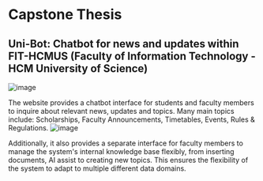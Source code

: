 # Capstone Thesis
## Uni-Bot: Chatbot for news and updates within FIT-HCMUS (Faculty of Information Technology - HCM University of Science)
![image](https://github.com/user-attachments/assets/fa4f2ecd-4d56-4e1e-95ab-118001c30a02)

The website provides a chatbot interface for students and faculty members to inquire about relevant news, updates and topics. Many main topics include: Scholarships, Faculty Announcements, Timetables, Events, Rules & Regulations. 
![image](https://github.com/user-attachments/assets/cc848021-cc31-4b4f-a002-40ec5b25dbc0)

Additionally, it also provides a separate interface for faculty members to manage the system's internal knowledge base flexibly, from inserting documents, AI assist to creating new topics. This ensures the flexibility of the system to adapt to multiple different data domains.
